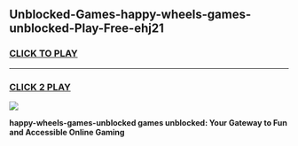 
## Unblocked-Games-happy-wheels-games-unblocked-Play-Free-ehj21
<h3>
<a href="https://premium76.site?title=happy-wheels-games-unblocked&ref=09A">CLICK TO PLAY</a></h3>
<hr>

<h3>
<a href="https://premium76.site?title=happy-wheels-games-unblocked&ref=09A">CLICK 2 PLAY</a>
  
</h3>

<a href="https://premium76.site?title=happy-wheels-games-unblocked&ref=09A"><img src="https://clearcache.store/games.png"></a>


**happy-wheels-games-unblocked games unblocked: Your Gateway to Fun and Accessible Online Gaming**
